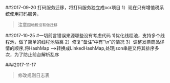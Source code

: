 ##2017-09-20
打码服务迁移，将打码服务独立成ocr项目
1）现在只有增值税系统使用打码服务，
>注意```国地税没有做迁移```

##2017-10-25
#一切前言错误来源哪些没有考虑代码
 1)优化线程池，支持多个线程池，做了简单的线程池隔离
 2）修复“备注”中有“\n”的情况
 3）调整发票商品详情的顺序,将HashMap -->转换成LinkedHashMap,处理json串是又将其排序多次，为了防止前台解析乱序

###2017-11-17
>修改规则日志表   
